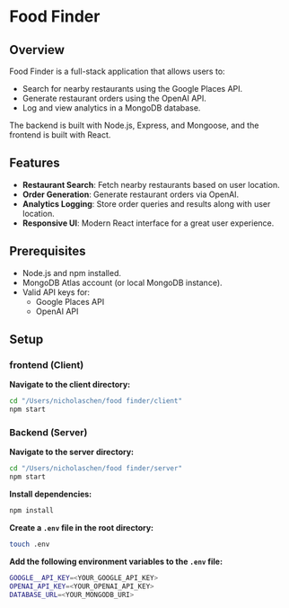 # Food Finder

## Overview

Food Finder is a full-stack application that allows users to:

- Search for nearby restaurants using the Google Places API.
- Generate restaurant orders using the OpenAI API.
- Log and view analytics in a MongoDB database.

The backend is built with Node.js, Express, and Mongoose, and the frontend is built with React.

## Features

- **Restaurant Search**: Fetch nearby restaurants based on user location.
- **Order Generation**: Generate restaurant orders via OpenAI.
- **Analytics Logging**: Store order queries and results along with user location.
- **Responsive UI**: Modern React interface for a great user experience.

## Prerequisites

- Node.js and npm installed.
- MongoDB Atlas account (or local MongoDB instance).
- Valid API keys for:
  - Google Places API
  - OpenAI API

## Setup

### frontend (Client)

**Navigate to the client directory:**

```bash
cd "/Users/nicholaschen/food finder/client"
npm start
```

### Backend (Server)

**Navigate to the server directory:**
```bash
cd "/Users/nicholaschen/food finder/server"
npm start
 ```

**Install dependencies:**
 ```bash
 npm install
 ```
**Create a `.env` file in the root directory:**
 ```bash
 touch .env
 ```
**Add the following environment variables to the `.env` file:**
 ```bash
 GOOGLE__API_KEY=<YOUR_GOOGLE_API_KEY>
 OPENAI_API_KEY=<YOUR_OPENAI_API_KEY>
 DATABASE_URL=<YOUR_MONGODB_URI>
 ```

